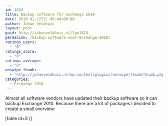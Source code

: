 ```yaml
---
id: 1824
title: Backup software for exchange 2010
date: 2010-01-22T21:49:04+00:00
author: Johan Veldhuis
layout: post
guid: http://johanveldhuis.nl/?p=1824
permalink: /backup-software-voor-exchange-2010/
ratings_users:
  - "0"
ratings_score:
  - "0"
ratings_average:
  - "0"
onswipe_thumb:
  - 'http://johanveldhuis.nl/wp-content/plugins/onswipe/thumb/thumb.php?src=http://johanveldhuis.nl/wp-content/plugins/sociable-zyblog-edition/images/digg.png&amp;w=600&amp;h=800&amp;zc=1&amp;q=75&amp;f=0'
categories:
  - Exchange 2010
---
```

Almost all software vendors have updated their backup software so it can backup Exchange 2010. Because there are a lot of packages I decided to create a small overview:

[table id=3 /]